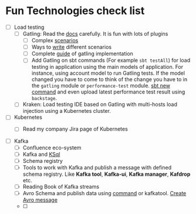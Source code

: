 # Fun Technologies check list

- [ ] Load testing 
  - [ ] Gatling: Read the [docs](https://gatling.io/docs/gatling/reference/current/general/concepts/) carefully. It is fun with lots of plugins
    - [ ] Complex [scenarios](https://gist.github.com/sadikovi/a428c6a75d585086db1a)
    - [ ] Ways to [write](https://medium.com/@SamPFacer/a-different-way-of-writing-gatling-scenarios-5d45168b6199) different scenarios
    - [ ] Complete [guide](https://octoperf.com/blog/2020/03/05/kraken-gatling-getting-started-with-simulation-scripts/#html-resources-inferring) of gatling implementation 
    - [ ] Add Gatling on sbt commands (For example `sbt testAll`) for load testing in application using the main models of application. For instance, using account model to run Gatling tests. If the model changed you have to come to think of the change you have to in the `gatling` module or `performance-test` module. [sbt new command](https://www.scala-sbt.org/1.x/docs/Commands.html) and even upload latest performance test result using `backstage`.

  - [ ] Kraken: Load testing IDE based on Gatling with multi-hosts load injection using a Kubernetes cluster.  

- [ ] Kubernetes
  - [ ] Read my company Jira page of Kubernetes


- [ ] Kafka
  - [ ] Confluence eco-system
  - [ ] Kafka and [KSql](https://www.confluent.io/blog/best-kafka-tools-that-boost-developer-productivity/)
  - [ ] Schema registry
  - [ ] Tools to work with Kafka and publish a message with defined schema registry. Like **Kafka tool**, **Kafka-ui**, **Kafka manager**, **Kafdrop** etc.
  - [ ] Reading Book of Kafka streams
  - [ ] Avro Schema and publish data using [command](https://kafka-tutorials.confluent.io/kafka-console-consumer-producer/kafka.html) or kafkatool. [Create Avro message](https://www.learningjournal.guru/article/kafka/how-to-create-avro-messages-using-kafka-producer/)
  - [ ] 